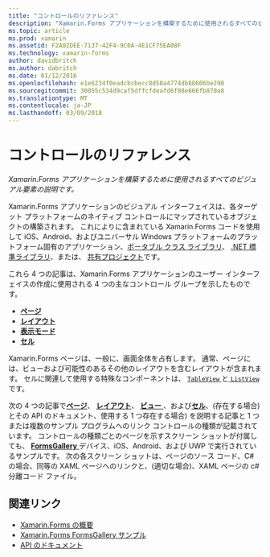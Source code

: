 ```yaml
---
title: "コントロールのリファレンス"
description: "Xamarin.Forms アプリケーションを構築するために使用されるすべてのビジュアル要素の説明です。"
ms.topic: article
ms.prod: xamarin
ms.assetid: F2A02DEE-7137-42F4-9C0A-4E1CF75EA08F
ms.technology: xamarin-forms
author: davidbritch
ms.author: dabritch
ms.date: 01/12/2016
ms.openlocfilehash: e1e6234f0eadcbcbecc8d58a4774db88606be290
ms.sourcegitcommit: 30055c534d9caf5dffcfdeafd6f08e666fb870a8
ms.translationtype: MT
ms.contentlocale: ja-JP
ms.lasthandoff: 03/09/2018
---
```

# <a name="controls-reference"></a>コントロールのリファレンス

_Xamarin.Forms アプリケーションを構築するために使用されるすべてのビジュアル要素の説明です。_

Xamarin.Forms アプリケーションのビジュアル インターフェイスは、各ターゲット プラットフォームのネイティブ コントロールにマップされているオブジェクトの構築されます。 これによりに含まれている Xamarin.Forms コードを使用して iOS、Android、およびユニバーサル Windows プラットフォームのプラットフォーム固有のアプリケーション、[ポータブル クラス ライブラリ](~/cross-platform/app-fundamentals/pcl.md)、 [.NET 標準ライブラリ](~/cross-platform/app-fundamentals/net-standard.md)、または、 [共有プロジェクト](~/cross-platform/app-fundamentals/shared-projects.md)です。

これら 4 つの記事は、Xamarin.Forms アプリケーションのユーザー インターフェイスの作成に使用される 4 つの主なコントロール グループを示したものです。

- [**ページ**](pages.md)
- [**レイアウト**](layouts.md)
- [**表示モード**](views.md)
- [**セル**](cells.md)

Xamarin.Forms ページは、一般に、画面全体を占有します。 通常、ページには、ビューおよび可能性のあるその他のレイアウトを含むレイアウトが含まれます。 セルに関連して使用する特殊なコンポーネントは、 [ `TableView` ](views.md#tableView)と[ `ListView`](views.md#listView)です。

次の 4 つの記事で[**ページ**](pages.md)、 [**レイアウト**](layouts.md)、 [**ビュー** ](views.md)、および[**セル**](cells.md)、(存在する場合) とその API のドキュメント、使用する 1 つ存在する場合) を説明する記事と 1 つまたは複数のサンプル プログラムへのリンク コントロールの種類が記載されています。 コントロールの種類ごとのページを示すスクリーン ショットが付属しても、 [ **FormsGallery** ](https://developer.xamarin.com/samples/FormsGallery/)デバイス、iOS、Android、および UWP で実行されているサンプルです。 次の各スクリーン ショットは、ページのソース コード、C# の場合、同等の XAML ページへのリンクと、(適切な場合)、XAML ページの c# 分離コード ファイル。

## <a name="related-links"></a>関連リンク

- [Xamarin.Forms の概要](~/xamarin-forms/get-started/introduction-to-xamarin-forms.md)
- [Xamarin.Forms FormsGallery サンプル](https://developer.xamarin.com/samples/FormsGallery/)
- [API のドキュメント](https://developer.xamarin.com/api/root/Xamarin.Forms/)
